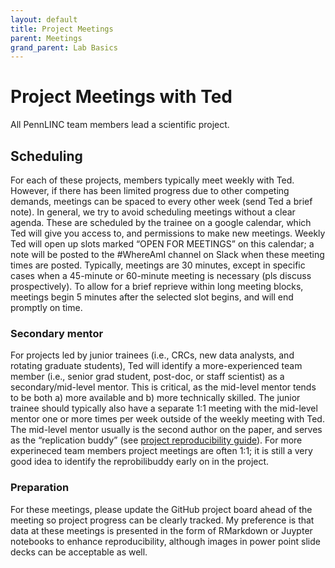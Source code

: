 ```yaml
---
layout: default
title: Project Meetings
parent: Meetings
grand_parent: Lab Basics
---
```


# Project Meetings with Ted

All PennLINC team members lead a scientific project.

## Scheduling

For each of these projects, members typically meet weekly with Ted. However, if there has been limited progress due to other competing demands, meetings can be spaced to every other week (send Ted a brief note). In general, we try to avoid scheduling meetings without a clear agenda. These are scheduled by the trainee on a google calendar, which Ted will give you access to, and permissions to make new meetings.  Weekly Ted will open up slots marked “OPEN FOR MEETINGS” on this calendar; a note will be posted to the #WhereAmI channel on Slack when these meeting times are posted.  Typically, meetings are 30 minutes, except in specific cases when a 45-minute or 60-minute meeting is necessary (pls discuss prospectively).  To allow for a brief reprieve within long meeting blocks, meetings begin  5 minutes after the selected slot begins, and will end promptly on time.

### Secondary mentor

For projects led by junior trainees (i.e., CRCs, new data analysts, and rotating graduate students), Ted will identify a more-experienced team member (i.e., senior grad student, post-doc, or staff scientist) as a secondary/mid-level mentor.  This is critical, as the mid-level mentor tends to be both a) more available and b) more technically skilled.   The junior trainee should typically also have a separate 1:1 meeting with the mid-level mentor one or more times per week outside of the weekly meeting with Ted.   The mid-level mentor usually is the second author on the paper, and serves as the “replication buddy” (see [project reproducibility guide]( https://pennlinc.github.io/docs/LabHome/ReproSystem/)). For more experineced team members project meetings are often 1:1; it is still a very good idea to identify the reprobilibuddy early on in the project.

### Preparation

For these meetings, please update the GitHub project board ahead of the meeting so project progress can be clearly tracked.
My preference is that data at these meetings is presented in the form of RMarkdown or Juypter notebooks to enhance reproducibility,
although images in power point slide decks can be acceptable as well.
